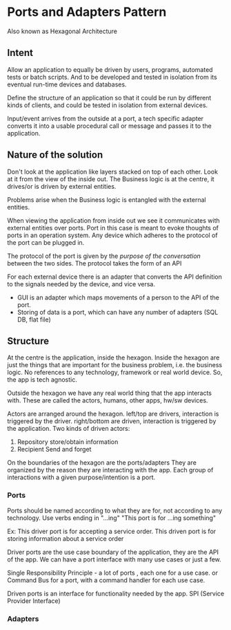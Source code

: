 # Ports and Adapters Pattern

Also known as Hexagonal Architecture

## Intent

Allow an application to equally be driven by users, programs, automated tests or batch scripts.
And to be developed and tested in isolation from its eventual run-time devices and databases.

Define the structure of an application so that it could be run by different kinds of clients, and could be tested in isolation from external devices.

Input/event arrives from the outside at a port, a tech specific adapter converts it into a usable procedural call or message and passes it to the application.

## Nature of the solution

Don't look at the application like layers stacked on top of each other.
Look at it from the view of the inside out.
The Business logic is at the centre, it drives/or is driven by external entities.

Problems arise when the Business logic is entangled with the external entities.

When viewing the application from inside out we see it communicates with external entities over ports.
Port in this case is meant to evoke thoughts of ports in an operation system.
Any device which adheres to the protocol of the port can be plugged in.

The protocol of the port is given by the *purpose of the conversation* between the two sides.
The protocol takes the form of an API

For each external device there is an adapter that converts the API definition to the signals needed by the device, and vice versa.
- GUI is an adapter which maps movements of a person to the API of the port.
- Storing of data is a port, which can have any number of adapters (SQL DB, flat file)

## Structure

At the centre is the application, inside the hexagon.
Inside the hexagon are just the things that are important for the business problem, i.e. the business logic.
No references to any technology, framework or real world device. So, the app is tech agnostic.

Outside the hexagon we have any real world thing that the app interacts with. These are called the actors, humans, other apps, hw/sw devices.

Actors are arranged around the hexagon.
left/top are drivers, interaction is triggered by the driver.
right/bottom are driven, interaction is triggered by the application.
Two kinds of driven actors:
1. Repository
    store/obtain information
2. Recipient
    Send and forget

On the boundaries of the hexagon are the ports/adapters
They are organized by the reason they are interacting with the app.
Each group of interactions with a given purpose/intention is a port.

### Ports

Ports should be named according to what they are for, not according to any technology.
Use verbs ending in "...ing"
"This port is for ...ing something"

Ex: This driver port is for accepting a service order.
    This driven port is for storing information about a service order

Driver ports are the use case boundary of the application, they are the API of the app.
We can have a port interface with many use cases or just a few.

Single Responsibility Principle - a lot of ports , each one for a use case.
or
Command Bus for a port, with a command handler for each use case.

Driven ports is an interface for functionality needed by the app.
SPI (Service Provider Interface)

### Adapters
